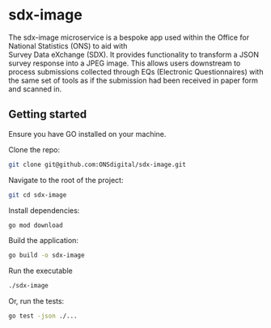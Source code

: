 # sdx-image

The sdx-image microservice is a bespoke app used within the Office for National Statistics (ONS) to aid with  
Survey Data eXchange (SDX). It provides functionality to transform a JSON survey response into a JPEG image.
This allows users downstream to process submissions collected through EQs (Electronic Questionnaires) with the same
set of tools as if the submission had been received in paper form and scanned in.


## Getting started
Ensure you have GO installed on your machine.

Clone the repo:
```bash
git clone git@github.com:ONSdigital/sdx-image.git
```

Navigate to the root of the project:
```bash
git cd sdx-image
```

Install dependencies:
```bash
go mod download
```

Build the application:
```bash
go build -o sdx-image
```

Run the executable
```bash
./sdx-image
```

Or, run the tests:
```bash
go test -json ./...
```
